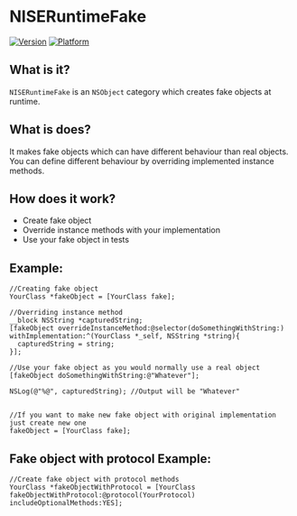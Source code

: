 NISERuntimeFake
=

[![Version](https://cocoapod-badges.herokuapp.com/v/NISERuntimeFake/badge.png)](http://cocoadocs.org/docsets/NISERuntimeFake)
[![Platform](http://cocoapod-badges.herokuapp.com/p/NISERuntimeFake/badge.png)](http://cocoadocs.org/docsets/NISERuntimeFake)

What is it?
-
`NISERuntimeFake` is an `NSObject` category which creates fake objects at runtime.

What is does?
-
It makes fake objects which can have different behaviour than real objects.  
You can define different behaviour by overriding implemented instance methods.

How does it work?
-
- Create fake object
- Override instance methods with your implementation
- Use your fake object in tests

Example:
-

    //Creating fake object
    YourClass *fakeObject = [YourClass fake]; 
    
    //Overriding instance method
    __block NSString *capturedString;
    [fakeObject overrideInstanceMethod:@selector(doSomethingWithString:) withImplementation:^(YourClass *_self, NSString *string){
      capturedString = string;
    }];
    
    //Use your fake object as you would normally use a real object
    [fakeObject doSomethingWithString:@"Whatever"];
    
    NSLog(@"%@", capturedString); //Output will be "Whatever"

    
    //If you want to make new fake object with original implementation just create new one 
    fakeObject = [YourClass fake];
    
Fake object with protocol Example:
-

    //Create fake object with protocol methods
    YourClass *fakeObjectWithProtocol = [YourClass fakeObjectWithProtocol:@protocol(YourProtocol) includeOptionalMethods:YES];
